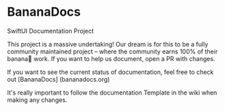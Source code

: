 # BananaDocs
SwiftUI Documentation Project 

This project is a massive undertaking! Our dream is for this to be a fully community maintained project – where the community earns 100% of their banana🍌 work.
If you want to help us document, open a PR with changes. 

If you want to see the current status of documentation, feel free to check out [BananaDocs] (bananadocs.org)

It's really important to follow the documentation Template in the wiki when making any changes. 


